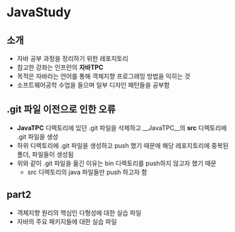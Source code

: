 # JavaStudy

## 소개
- 자바 공부 과정을 정리하기 위한 레포지토리
- 참고한 강좌는 인프런의 __자바TPC__
- 목적은 자바라는 언어를 통해 객체지향 프로그래밍 방법을 익히는 것
- 소프트웨어공학 수업을 들으며 일부 디자인 패턴들을 공부함

## .git 파일 이전으로 인한 오류
- __JavaTPC__ 디렉토리에 있던 .git 파일을 삭제하고 __JavaTPC__의 __src__ 디렉토리에 .git 파일을 생성
- 하위 디렉토리에 .git 파일을 생성하고 push 했기 때문에 해당 레포지토리에 중복된 폴더, 파일들이 생성됨
- 위와 같이 .git 파일을 옮긴 이유는 bin 디렉토리를 push하지 않고자 했기 때문
  - src 디렉토리의 java 파일들만 push 하고자 함

## part2
- 객체지향 원리의 핵심인 다형성에 대한 실습 파일
- 자바의 주요 패키지들에 대한 실습 파일
